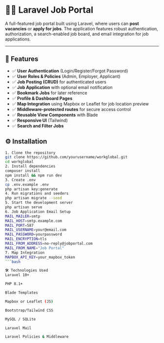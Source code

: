 # 🧑‍💼 Laravel Job Portal

A full-featured job portal built using Laravel, where users can **post vacancies** or **apply for jobs**. The application features robust authentication, authorization, a search-enabled job board, and email integration for job applications.

---

## 🚀 Features

- ✅ **User Authentication** (Login/Register/Forgot Password)
- ✅ **User Roles & Policies** (Admin, Employer, Applicant)
- ✅ **Job Posting (CRUD)** for authenticated users
- ✅ **Job Application** with optional email notification
- ✅ **Bookmark Jobs** for later reference
- ✅ **Profile & Dashboard Pages**
- ✅ **Map Integration** using Mapbox or Leaflet for job location preview
- ✅ **Middleware-protected routes** for secure access control
- ✅ **Reusable View Components** with Blade
- ✅ **Responsive UI** (Tailwind)
- ✅ **Search and Filter Jobs**

## ⚙️ Installation



```bash
1. Clone the repository
git clone https://github.com/yourusername/workglobal.git
cd workglobal
2. Install dependencies
composer install
npm install && npm run dev
3. Create .env
cp .env.example .env
php artisan key:generate
4. Run migrations and seeders
php artisan migrate --seed
5. Start the development server
php artisan serve
6. Job Application Email Setup
MAIL_MAILER=smtp
MAIL_HOST=smtp.example.com
MAIL_PORT=587
MAIL_USERNAME=your@email.com
MAIL_PASSWORD=yourpassword
MAIL_ENCRYPTION=tls
MAIL_FROM_ADDRESS=no-reply@jobportal.com
MAIL_FROM_NAME="Job Portal"
7. Map Integration
MAPBOX_API_KEY=your_mapbox_token
```bash

🛠 Technologies Used
Laravel 10+

PHP 8.1+

Blade Templates

Mapbox or Leaflet (JS)

Bootstrap/Tailwind CSS

MySQL / SQLite

Laravel Mail

Laravel Policies & Middleware





